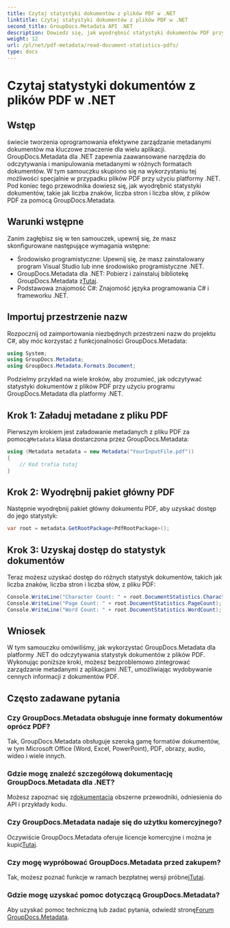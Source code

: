 ```yaml
---
title: Czytaj statystyki dokumentów z plików PDF w .NET
linktitle: Czytaj statystyki dokumentów z plików PDF w .NET
second_title: GroupDocs.Metadata API .NET
description: Dowiedz się, jak wyodrębnić statystyki dokumentów PDF przy użyciu GroupDocs.Metadata dla .NET. Bez wysiłku zwiększ swoje możliwości zarządzania dokumentami.
weight: 12
url: /pl/net/pdf-metadata/read-document-statistics-pdfs/
type: docs
---
```

# Czytaj statystyki dokumentów z plików PDF w .NET

## Wstęp
świecie tworzenia oprogramowania efektywne zarządzanie metadanymi dokumentów ma kluczowe znaczenie dla wielu aplikacji. GroupDocs.Metadata dla .NET zapewnia zaawansowane narzędzia do odczytywania i manipulowania metadanymi w różnych formatach dokumentów. W tym samouczku skupiono się na wykorzystaniu tej możliwości specjalnie w przypadku plików PDF przy użyciu platformy .NET. Pod koniec tego przewodnika dowiesz się, jak wyodrębnić statystyki dokumentów, takie jak liczba znaków, liczba stron i liczba słów, z plików PDF za pomocą GroupDocs.Metadata.
## Warunki wstępne
Zanim zagłębisz się w ten samouczek, upewnij się, że masz skonfigurowane następujące wymagania wstępne:
- Środowisko programistyczne: Upewnij się, że masz zainstalowany program Visual Studio lub inne środowisko programistyczne .NET.
-  GroupDocs.Metadata dla .NET: Pobierz i zainstaluj bibliotekę GroupDocs.Metadata z[Tutaj](https://releases.groupdocs.com/metadata/net/).
- Podstawowa znajomość C#: Znajomość języka programowania C# i frameworku .NET.

## Importuj przestrzenie nazw
Rozpocznij od zaimportowania niezbędnych przestrzeni nazw do projektu C#, aby móc korzystać z funkcjonalności GroupDocs.Metadata:
```csharp
using System;
using GroupDocs.Metadata;
using GroupDocs.Metadata.Formats.Document;
```

Podzielmy przykład na wiele kroków, aby zrozumieć, jak odczytywać statystyki dokumentów z plików PDF przy użyciu programu GroupDocs.Metadata dla platformy .NET.
## Krok 1: Załaduj metadane z pliku PDF
 Pierwszym krokiem jest załadowanie metadanych z pliku PDF za pomocą`Metadata` klasa dostarczona przez GroupDocs.Metadata:
```csharp
using (Metadata metadata = new Metadata("YourInputFile.pdf"))
{
    // Kod trafia tutaj
}
```
## Krok 2: Wyodrębnij pakiet główny PDF
Następnie wyodrębnij pakiet główny dokumentu PDF, aby uzyskać dostęp do jego statystyk:
```csharp
var root = metadata.GetRootPackage<PdfRootPackage>();
```
## Krok 3: Uzyskaj dostęp do statystyk dokumentów
Teraz możesz uzyskać dostęp do różnych statystyk dokumentów, takich jak liczba znaków, liczba stron i liczba słów, z pliku PDF:
```csharp
Console.WriteLine("Character Count: " + root.DocumentStatistics.CharacterCount);
Console.WriteLine("Page Count: " + root.DocumentStatistics.PageCount);
Console.WriteLine("Word Count: " + root.DocumentStatistics.WordCount);
```

## Wniosek
W tym samouczku omówiliśmy, jak wykorzystać GroupDocs.Metadata dla platformy .NET do odczytywania statystyk dokumentów z plików PDF. Wykonując poniższe kroki, możesz bezproblemowo zintegrować zarządzanie metadanymi z aplikacjami .NET, umożliwiając wydobywanie cennych informacji z dokumentów PDF.

## Często zadawane pytania
### Czy GroupDocs.Metadata obsługuje inne formaty dokumentów oprócz PDF?
Tak, GroupDocs.Metadata obsługuje szeroką gamę formatów dokumentów, w tym Microsoft Office (Word, Excel, PowerPoint), PDF, obrazy, audio, wideo i wiele innych.
### Gdzie mogę znaleźć szczegółową dokumentację GroupDocs.Metadata dla .NET?
 Możesz zapoznać się z[dokumentacja](https://tutorials.groupdocs.com/metadata/net/) obszerne przewodniki, odniesienia do API i przykłady kodu.
### Czy GroupDocs.Metadata nadaje się do użytku komercyjnego?
 Oczywiście GroupDocs.Metadata oferuje licencje komercyjne i można je kupić[Tutaj](https://purchase.groupdocs.com/buy).
### Czy mogę wypróbować GroupDocs.Metadata przed zakupem?
 Tak, możesz poznać funkcje w ramach bezpłatnej wersji próbnej[Tutaj](https://releases.groupdocs.com/).
### Gdzie mogę uzyskać pomoc dotyczącą GroupDocs.Metadata?
 Aby uzyskać pomoc techniczną lub zadać pytania, odwiedź stronę[Forum GroupDocs.Metadata](https://forum.groupdocs.com/c/metadata/14).